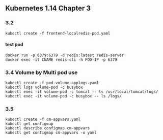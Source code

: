 ## Kubernetes 1.14 Chapter 3


### 3.2
	kubectl create -f frontend-localredis-pod.yaml

#### test pod
	docker run -p 6379:6379 -d redis:latest redis-server
	docker exec -it CNAME redis-cli -h POD-IP -p 6379


### 3.4 Volume by Multi pod use
	kubectl create -f pod-volume-applogs.yaml
	kubectl logs volume-pod -c busybox
	kubectl exec -it volume-pod -c tomcat -- ls /usr/local/tomcat/logs/
	kubectl exec -it volume-pod -c busybox -- ls /logs/

### 3.5 
	kubectl create -f cm-appvars.yaml
	kubectl get configmap
	kubectl describe configmap cm-appvars
	kubectl get configmap cm-appvars -o yaml








